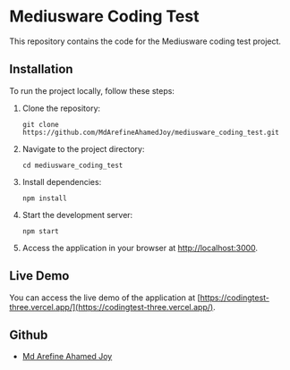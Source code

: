 # Mediusware Coding Test

This repository contains the code for the Mediusware coding test project.

## Installation

To run the project locally, follow these steps:

1. Clone the repository:

   ```
   git clone https://github.com/MdArefineAhamedJoy/mediusware_coding_test.git
   ```

2. Navigate to the project directory:

   ```
   cd mediusware_coding_test
   ```

3. Install dependencies:

   ```
   npm install
   ```

4. Start the development server:

   ```
   npm start
   ```

5. Access the application in your browser at [http://localhost:3000](http://localhost:3000).

## Live Demo

You can access the live demo of the application at [https://codingtest-three.vercel.app/](https://codingtest-three.vercel.app/).

## Github

- [Md Arefine Ahamed Joy](https://github.com/MdArefineAhamedJoy/mediusware_coding_test.git)
